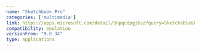 ```yaml
---
name: "Sketchbook Pro"
categories: ['multimedia']
link: https://apps.microsoft.com/detail/9npqcdpgj6sz?query=Sketchable&hl=en-us&gl=US
compatibility: emulation
versionFrom: "9.0.34"
type: applications
---
```


